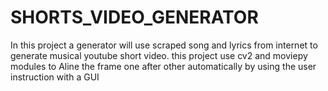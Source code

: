 # SHORTS_VIDEO_GENERATOR
In this project a generator will use scraped song and lyrics from internet to generate musical youtube short video. this project use cv2 and moviepy modules to Aline the frame one after other automatically by using the user instruction with a GUI
